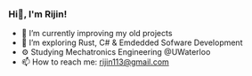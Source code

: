 ### Hi👋, I'm Rijin!
- 🔭 I’m currently improving my old projects 
- 🌱 I’m exploring Rust, C# & Emdedded Sofware Development
- ⚙️ Studying Mechatronics Engineering @UWaterloo
- 📫 How to reach me: rijin113@gmail.com

<!--
- 🔭 I’m currently working on ...
- 🌱 I’m currently learning ROS, 
- 👯 I’m looking to collaborate on ...
- 🤔 I’m looking for help with ...
- 💬 Ask me about ...
- 📫 How to reach me: rijin113@gmail.com
- 😄 Pronouns: ...
- ⚡ Fun fact: ...
-->
